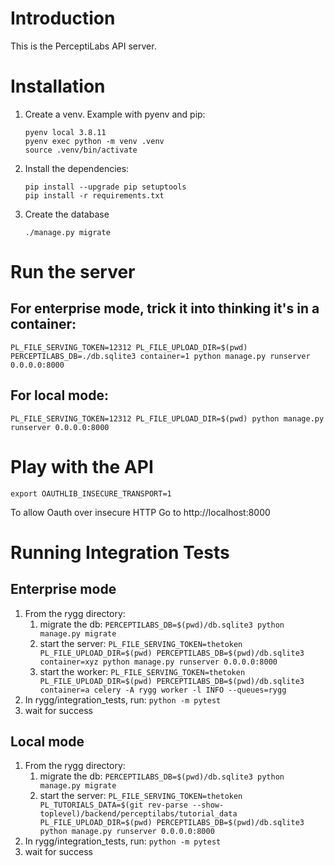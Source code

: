 # Introduction
This is the PerceptiLabs API server.

# Installation
1. Create a venv. Example with pyenv and pip:
    ```
    pyenv local 3.8.11
    pyenv exec python -m venv .venv
    source .venv/bin/activate
    ```

2. Install the dependencies:
    ```
    pip install --upgrade pip setuptools
    pip install -r requirements.txt
    ```

3. Create the database
    ```
    ./manage.py migrate
    ```

# Run the server
## For enterprise mode, trick it into thinking it's in a container:
```
PL_FILE_SERVING_TOKEN=12312 PL_FILE_UPLOAD_DIR=$(pwd) PERCEPTILABS_DB=./db.sqlite3 container=1 python manage.py runserver 0.0.0.0:8000
```
## For local mode:
```
PL_FILE_SERVING_TOKEN=12312 PL_FILE_UPLOAD_DIR=$(pwd) python manage.py runserver 0.0.0.0:8000
```


# Play with the API
```
export OAUTHLIB_INSECURE_TRANSPORT=1
```
To allow Oauth over insecure HTTP
Go to http://localhost:8000

# Running Integration Tests
## Enterprise mode
1. From the rygg directory:
    1. migrate the db: `PERCEPTILABS_DB=$(pwd)/db.sqlite3 python manage.py migrate`
    1. start the server: `PL_FILE_SERVING_TOKEN=thetoken PL_FILE_UPLOAD_DIR=$(pwd) PERCEPTILABS_DB=$(pwd)/db.sqlite3 container=xyz python manage.py runserver 0.0.0.0:8000`
    1. start the worker: `PL_FILE_SERVING_TOKEN=thetoken PL_FILE_UPLOAD_DIR=$(pwd) PERCEPTILABS_DB=$(pwd)/db.sqlite3 container=a celery -A rygg worker -l INFO --queues=rygg`
1. In rygg/integration_tests, run: `python -m pytest`
1. wait for success

## Local mode
1. From the rygg directory:
    1. migrate the db: `PERCEPTILABS_DB=$(pwd)/db.sqlite3 python manage.py migrate`
    1. start the server: `PL_FILE_SERVING_TOKEN=thetoken PL_TUTORIALS_DATA=$(git rev-parse --show-toplevel)/backend/perceptilabs/tutorial_data PL_FILE_UPLOAD_DIR=$(pwd) PERCEPTILABS_DB=$(pwd)/db.sqlite3 python manage.py runserver 0.0.0.0:8000`
1. In rygg/integration_tests, run: `python -m pytest`
1. wait for success
